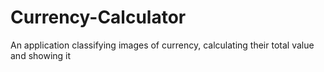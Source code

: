 # Currency-Calculator
An application classifying images of currency, calculating their total value and showing it
